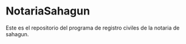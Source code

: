 # NotariaSahagun
Este es el repositorio del programa de registro civiles de la notaria de sahagun. 
